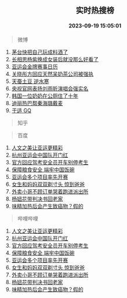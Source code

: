 <div align="center"><h2>实时热搜榜</h2><h4>2023-09-19 15:05:01</h4></div>

> 微博  

1. [茅台快把自己玩成料酒了](https://s.weibo.com/weibo?q=%23%E8%8C%85%E5%8F%B0%E5%BF%AB%E6%8A%8A%E8%87%AA%E5%B7%B1%E7%8E%A9%E6%88%90%E6%96%99%E9%85%92%E4%BA%86%23&t=31&band_rank=1&Refer=top)<br />
2. [长相思杨紫换成女装后就没那么好看了](https://s.weibo.com/weibo?q=%E9%95%BF%E7%9B%B8%E6%80%9D%E6%9D%A8%E7%B4%AB%E6%8D%A2%E6%88%90%E5%A5%B3%E8%A3%85%E5%90%8E%E5%B0%B1%E6%B2%A1%E9%82%A3%E4%B9%88%E5%A5%BD%E7%9C%8B%E4%BA%86&t=31&band_rank=2&Refer=top)<br />
3. [亚运会金牌赛事日历](https://s.weibo.com/weibo?q=%23%E4%BA%9A%E8%BF%90%E4%BC%9A%E9%87%91%E7%89%8C%E8%B5%9B%E4%BA%8B%E6%97%A5%E5%8E%86%23&t=31&band_rank=3&Refer=top)<br />
4. [关晓彤方回应天然呆奶茶公司被强执](https://s.weibo.com/weibo?q=%23%E5%85%B3%E6%99%93%E5%BD%A4%E6%96%B9%E5%9B%9E%E5%BA%94%E5%A4%A9%E7%84%B6%E5%91%86%E5%A5%B6%E8%8C%B6%E5%85%AC%E5%8F%B8%E8%A2%AB%E5%BC%BA%E6%89%A7%23&t=31&band_rank=4&Refer=top)<br />
5. [天蚕土豆 逆水寒](https://s.weibo.com/weibo?q=%E5%A4%A9%E8%9A%95%E5%9C%9F%E8%B1%86%20%E9%80%86%E6%B0%B4%E5%AF%92&t=31&band_rank=5&Refer=top)<br />
6. [央视官网表扬刘雨昕演唱会强实名](https://s.weibo.com/weibo?q=%23%E5%A4%AE%E8%A7%86%E5%AE%98%E7%BD%91%E8%A1%A8%E6%89%AC%E5%88%98%E9%9B%A8%E6%98%95%E6%BC%94%E5%94%B1%E4%BC%9A%E5%BC%BA%E5%AE%9E%E5%90%8D%23&t=31&band_rank=6&Refer=top)<br />
7. [韩国一位奶奶在公厕住了十年](https://s.weibo.com/weibo?q=%E9%9F%A9%E5%9B%BD%E4%B8%80%E4%BD%8D%E5%A5%B6%E5%A5%B6%E5%9C%A8%E5%85%AC%E5%8E%95%E4%BD%8F%E4%BA%86%E5%8D%81%E5%B9%B4&t=31&band_rank=7&Refer=top)<br />
8. [迪丽热巴帮秦海璐戴麦](https://s.weibo.com/weibo?q=%23%E8%BF%AA%E4%B8%BD%E7%83%AD%E5%B7%B4%E5%B8%AE%E7%A7%A6%E6%B5%B7%E7%92%90%E6%88%B4%E9%BA%A6%23&t=31&band_rank=8&Refer=top)<br />
9. [于适 GQ](https://s.weibo.com/weibo?q=%E4%BA%8E%E9%80%82%20GQ&t=31&band_rank=9&Refer=top)<br />

> 知乎  


> 百度  

1. [人文之美让亚运更精彩](https://www.baidu.com/s?wd=%E4%BA%BA%E6%96%87%E4%B9%8B%E7%BE%8E%E8%AE%A9%E4%BA%9A%E8%BF%90%E6%9B%B4%E7%B2%BE%E5%BD%A9&sa=fyb_news&rsv_dl=fyb_news)<br />
2. [杭州亚运会中国队开门红](https://www.baidu.com/s?wd=%E6%9D%AD%E5%B7%9E%E4%BA%9A%E8%BF%90%E4%BC%9A%E4%B8%AD%E5%9B%BD%E9%98%9F%E5%BC%80%E9%97%A8%E7%BA%A2&sa=fyb_news&rsv_dl=fyb_news)<br />
3. [官方回应驾考安全员开车别停考生](https://www.baidu.com/s?wd=%E5%AE%98%E6%96%B9%E5%9B%9E%E5%BA%94%E9%A9%BE%E8%80%83%E5%AE%89%E5%85%A8%E5%91%98%E5%BC%80%E8%BD%A6%E5%88%AB%E5%81%9C%E8%80%83%E7%94%9F&sa=fyb_news&rsv_dl=fyb_news)<br />
4. [保障粮食安全 端牢中国饭碗](https://www.baidu.com/s?wd=%E4%BF%9D%E9%9A%9C%E7%B2%AE%E9%A3%9F%E5%AE%89%E5%85%A8+%E7%AB%AF%E7%89%A2%E4%B8%AD%E5%9B%BD%E9%A5%AD%E7%A2%97&sa=fyb_news&rsv_dl=fyb_news)<br />
5. [亚运会多个项目率先开赛](https://www.baidu.com/s?wd=%E4%BA%9A%E8%BF%90%E4%BC%9A%E5%A4%9A%E4%B8%AA%E9%A1%B9%E7%9B%AE%E7%8E%87%E5%85%88%E5%BC%80%E8%B5%9B&sa=fyb_news&rsv_dl=fyb_news)<br />
6. [女生和妈妈双双剃寸头 惊到爸爸](https://www.baidu.com/s?wd=%E5%A5%B3%E7%94%9F%E5%92%8C%E5%A6%88%E5%A6%88%E5%8F%8C%E5%8F%8C%E5%89%83%E5%AF%B8%E5%A4%B4+%E6%83%8A%E5%88%B0%E7%88%B8%E7%88%B8&sa=fyb_news&rsv_dl=fyb_news)<br />
7. [外卖小哥不顾订单哭着跑进派出所](https://www.baidu.com/s?wd=%E5%A4%96%E5%8D%96%E5%B0%8F%E5%93%A5%E4%B8%8D%E9%A1%BE%E8%AE%A2%E5%8D%95%E5%93%AD%E7%9D%80%E8%B7%91%E8%BF%9B%E6%B4%BE%E5%87%BA%E6%89%80&sa=fyb_news&rsv_dl=fyb_news)<br />
8. [杨妞花带判决书回老家](https://www.baidu.com/s?wd=%E6%9D%A8%E5%A6%9E%E8%8A%B1%E5%B8%A6%E5%88%A4%E5%86%B3%E4%B9%A6%E5%9B%9E%E8%80%81%E5%AE%B6&sa=fyb_news&rsv_dl=fyb_news)<br />
9. [味精加热后会产生致癌物？假的](https://www.baidu.com/s?wd=%E5%91%B3%E7%B2%BE%E5%8A%A0%E7%83%AD%E5%90%8E%E4%BC%9A%E4%BA%A7%E7%94%9F%E8%87%B4%E7%99%8C%E7%89%A9%EF%BC%9F%E5%81%87%E7%9A%84&sa=fyb_news&rsv_dl=fyb_news)<br />

> 哔哩哔哩  

1. [人文之美让亚运更精彩](https://www.baidu.com/s?wd=%E4%BA%BA%E6%96%87%E4%B9%8B%E7%BE%8E%E8%AE%A9%E4%BA%9A%E8%BF%90%E6%9B%B4%E7%B2%BE%E5%BD%A9&sa=fyb_news&rsv_dl=fyb_news)<br />
2. [杭州亚运会中国队开门红](https://www.baidu.com/s?wd=%E6%9D%AD%E5%B7%9E%E4%BA%9A%E8%BF%90%E4%BC%9A%E4%B8%AD%E5%9B%BD%E9%98%9F%E5%BC%80%E9%97%A8%E7%BA%A2&sa=fyb_news&rsv_dl=fyb_news)<br />
3. [官方回应驾考安全员开车别停考生](https://www.baidu.com/s?wd=%E5%AE%98%E6%96%B9%E5%9B%9E%E5%BA%94%E9%A9%BE%E8%80%83%E5%AE%89%E5%85%A8%E5%91%98%E5%BC%80%E8%BD%A6%E5%88%AB%E5%81%9C%E8%80%83%E7%94%9F&sa=fyb_news&rsv_dl=fyb_news)<br />
4. [保障粮食安全 端牢中国饭碗](https://www.baidu.com/s?wd=%E4%BF%9D%E9%9A%9C%E7%B2%AE%E9%A3%9F%E5%AE%89%E5%85%A8+%E7%AB%AF%E7%89%A2%E4%B8%AD%E5%9B%BD%E9%A5%AD%E7%A2%97&sa=fyb_news&rsv_dl=fyb_news)<br />
5. [亚运会多个项目率先开赛](https://www.baidu.com/s?wd=%E4%BA%9A%E8%BF%90%E4%BC%9A%E5%A4%9A%E4%B8%AA%E9%A1%B9%E7%9B%AE%E7%8E%87%E5%85%88%E5%BC%80%E8%B5%9B&sa=fyb_news&rsv_dl=fyb_news)<br />
6. [女生和妈妈双双剃寸头 惊到爸爸](https://www.baidu.com/s?wd=%E5%A5%B3%E7%94%9F%E5%92%8C%E5%A6%88%E5%A6%88%E5%8F%8C%E5%8F%8C%E5%89%83%E5%AF%B8%E5%A4%B4+%E6%83%8A%E5%88%B0%E7%88%B8%E7%88%B8&sa=fyb_news&rsv_dl=fyb_news)<br />
7. [外卖小哥不顾订单哭着跑进派出所](https://www.baidu.com/s?wd=%E5%A4%96%E5%8D%96%E5%B0%8F%E5%93%A5%E4%B8%8D%E9%A1%BE%E8%AE%A2%E5%8D%95%E5%93%AD%E7%9D%80%E8%B7%91%E8%BF%9B%E6%B4%BE%E5%87%BA%E6%89%80&sa=fyb_news&rsv_dl=fyb_news)<br />
8. [杨妞花带判决书回老家](https://www.baidu.com/s?wd=%E6%9D%A8%E5%A6%9E%E8%8A%B1%E5%B8%A6%E5%88%A4%E5%86%B3%E4%B9%A6%E5%9B%9E%E8%80%81%E5%AE%B6&sa=fyb_news&rsv_dl=fyb_news)<br />
9. [味精加热后会产生致癌物？假的](https://www.baidu.com/s?wd=%E5%91%B3%E7%B2%BE%E5%8A%A0%E7%83%AD%E5%90%8E%E4%BC%9A%E4%BA%A7%E7%94%9F%E8%87%B4%E7%99%8C%E7%89%A9%EF%BC%9F%E5%81%87%E7%9A%84&sa=fyb_news&rsv_dl=fyb_news)<br />
